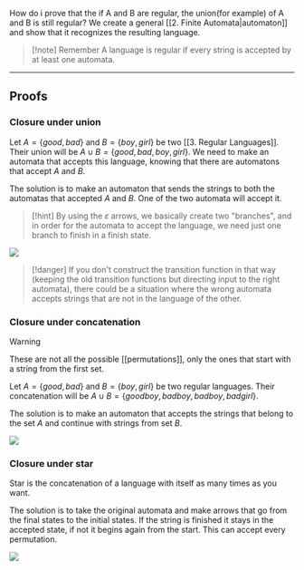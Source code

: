 How do i prove that the if A and B are regular, the union(for example) of A and B is still regular?
We create a general [[2. Finite Automata|automaton]] and show that it recognizes the resulting language.

> [!note] Remember
> A language is regular if every string is accepted by at least one automata.

---

## Proofs

### Closure under union

Let $A=\{good, bad\}$ and $B=\{boy, girl\}$ be two [[3. Regular Languages]].
Their union will be $A\cup B = \{good, bad, boy, girl\}$. 
We need to make an automata that accepts this language, knowing that there are automatons that accept $A$ and $B$.

The solution is to make an automaton that sends the strings to both the automatas that accepted $A$ and $B$. One of the two automata will accept it.

> [!hint]
> By using the $ε$ arrows, we basically create two "branches", and in order for the automata to accept the language, we need just one branch to finish in a finish state.

![](Pasted%20image%2020230927125118.png)

> [!danger]
> If you don't construct the transition function in that way (keeping the old transition functions but directing input to the right automata), there could be a situation where the wrong automata accepts strings that are not in the language of the other.


### Closure under concatenation


> [!warning]
> These are not all the possible [[permutations]], only the ones that start with a string from the first set. 


Let $A=\{good, bad\}$ and $B=\{boy, girl\}$ be two regular languages.
Their concatenation will be $A\cup B = \{goodboy, badboy, badboy, badgirl\}$. 

The solution is to make an automaton that accepts the strings that belong to the set $A$ and continue with strings from set $B$.


![](Pasted%20image%2020230927124627.png)


### Closure under star

Star is the concatenation of a language with itself as many times as you want.

The solution is to take the original automata and make arrows that go from the final states to the initial states. If the string is finished it stays in the accepted state, if not it begins again from the start. 
This can accept every permutation.


![](Pasted%20image%2020230927124701.png)
